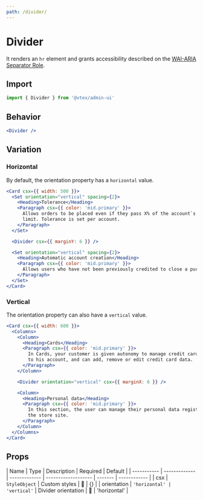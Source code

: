```yaml
---
path: /divider/
---
```


# Divider

It renders an `hr` element and grants accessibility described on the [WAI-ARIA Separator Role](https://www.w3.org/TR/wai-aria-1.1/#separator).

## Import

```jsx isStatic
import { Divider } from '@vtex/admin-ui'
```

## Behavior

```jsx
<Divider />
```

## Variation

### Horizontal

By default, the orientation property has a `horizontal` value.

```jsx
<Card csx={{ width: 500 }}>
  <Set orientation="vertical" spacing={2}>
    <Heading>Tolerance</Heading>
    <Paragraph csx={{ color: 'mid.primary' }}>
      Allows orders to be placed even if they pass X% of the account`s credit
      limit. Tolerance is set per account.
    </Paragraph>
  </Set>

  <Divider csx={{ marginY: 6 }} />

  <Set orientation="vertical" spacing={2}>
    <Heading>Automatic account creation</Heading>
    <Paragraph csx={{ color: 'mid.primary' }}>
      Allows users who have not been previously credited to close a purchase.
    </Paragraph>
  </Set>
</Card>
```

### Vertical

The orientation property can also have a `vertical` value.

```jsx
<Card csx={{ width: 600 }}>
  <Columns>
    <Column>
      <Heading>Cards</Heading>
      <Paragraph csx={{ color: 'mid.primary' }}>
        In Cards, your customer is given autonomy to manage credit cards related
        to his account, and can add, remove or edit credit card data.
      </Paragraph>
    </Column>

    <Divider orientation="vertical" csx={{ marginX: 6 }} />

    <Column>
      <Heading>Personal data</Heading>
      <Paragraph csx={{ color: 'mid.primary' }}>
        In this section, the user can manage their personal data registered on
        the store site.
      </Paragraph>
    </Column>
  </Columns>
</Card>
```

## Props

| Name        | Type          | Description   | Required            | Default |
| ----------- | ------------- | ------------- | ------------------- | ------- | ------------ |
| csx         | `StyleObject` | Custom styles | 🚫                  | {}      |
| orientation | `'horizontal' | 'vertical'`   | Divider orientation | 🚫      | 'horizontal' |
